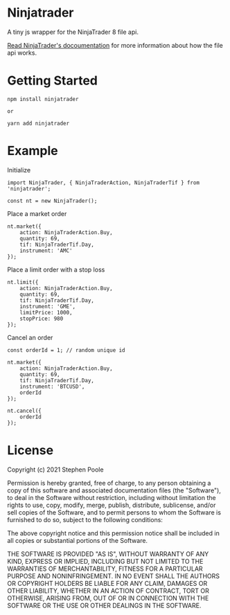 # Ninjatrader

A tiny js wrapper for the NinjaTrader 8 file api.

[Read NinjaTrader's docoumentation](https://ninjatrader.com/support/helpGuides/nt8/?functions.htm) for more information about how the file api works.

# Getting Started

```
npm install ninjatrader

or

yarn add ninjatrader
```

# Example

Initialize

```
import NinjaTrader, { NinjaTraderAction, NinjaTraderTif } from 'ninjatrader';

const nt = new NinjaTrader();
```

Place a market order

```
nt.market({
    action: NinjaTraderAction.Buy,
    quantity: 69,
    tif: NinjaTraderTif.Day,
    instrument: 'AMC'
});
```

Place a limit order with a stop loss

```
nt.limit({
    action: NinjaTraderAction.Buy,
    quantity: 69,
    tif: NinjaTraderTif.Day,
    instrument: 'GME',
    limitPrice: 1000,
    stopPrice: 980
});
```

Cancel an order

```
const orderId = 1; // random unique id

nt.market({
    action: NinjaTraderAction.Buy,
    quantity: 69,
    tif: NinjaTraderTif.Day,
    instrument: 'BTCUSD',
    orderId
});

nt.cancel({
    orderId
});
```

License  
==========  
Copyright (c) 2021 Stephen Poole

Permission is hereby granted, free of charge, to any person obtaining a copy of this software and associated documentation files (the "Software"), to deal in the Software without restriction, including without limitation the rights to use, copy, modify, merge, publish, distribute, sublicense, and/or sell copies of the Software, and to permit persons to whom the Software is furnished to do so, subject to the following conditions:

The above copyright notice and this permission notice shall be included in all copies or substantial portions of the Software.

THE SOFTWARE IS PROVIDED "AS IS", WITHOUT WARRANTY OF ANY KIND, EXPRESS OR IMPLIED, INCLUDING BUT NOT LIMITED TO THE WARRANTIES OF MERCHANTABILITY, FITNESS FOR A PARTICULAR PURPOSE AND NONINFRINGEMENT. IN NO EVENT SHALL THE AUTHORS OR COPYRIGHT HOLDERS BE LIABLE FOR ANY CLAIM, DAMAGES OR OTHER LIABILITY, WHETHER IN AN ACTION OF CONTRACT, TORT OR OTHERWISE, ARISING FROM, OUT OF OR IN CONNECTION WITH THE SOFTWARE OR THE USE OR OTHER DEALINGS IN THE SOFTWARE.
